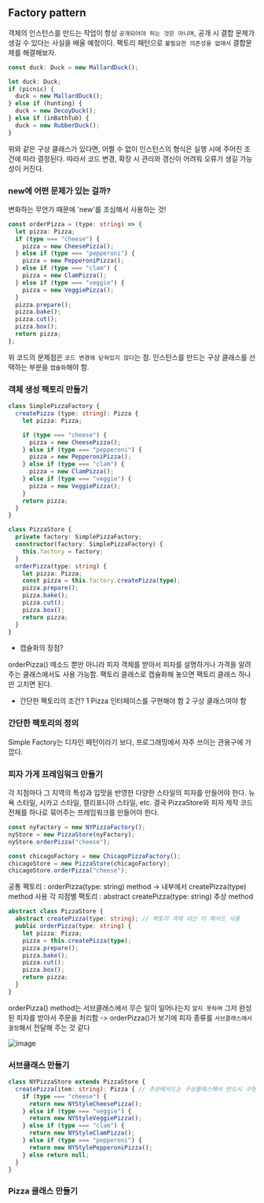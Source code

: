 ## Factory pattern
객체의 인스턴스를 만드는 작업이 항상 `공개되어야 하는 것은 아니며`, 공개 시 결합 문제가 생길 수 있다는 사실을 배울 예정이다.
팩토리 패턴으로 `불필요한 의존성을 없애서` 결합문제를 해결해보자.

```ts
const duck: Duck = new MallardDuck();
```

```ts
let duck: Duck;
if (picnic) {
  duck = new MallardDuck();
} else if (hunting) {
  duck = new DecoyDuck();
} else if (inBathTub) {
  duck = new RubberDuck();
}
```

위와 같은 구상 클래스가 있다면, 어쩔 수 없이 인스턴스의 형식은 실행 시에 주어진 조건에 따라 결정된다.
따라서 코드 변경, 확장 시 관리와 갱신이 어려워 오류가 생길 가능성이 커진다.

### new에 어떤 문제가 있는 걸까?

변화하는 무언가 때문에 'new'를 조심해서 사용하는 것!

```ts
const orderPizza = (type: string) => {
  let pizza: Pizza;
  if (type === "cheese") {
    pizza = new CheesePizza();
  } else if (type === "pepperoni") {
    pizza = new PepperoniPizza();
  } else if (type === "clam") {
    pizza = new ClamPizza();
  } else if (type === "veggie") {
    pizza = new VeggiePizza();
  }
  pizza.prepare();
  pizza.bake();
  pizza.cut();
  pizza.box();
  return pizza;
};
```
위 코드의 문제점은 `코드 변경에 닫혀있지 않다`는 점.
인스턴스를 만드는 구상 클래스를 선택하는 부분을 `캡슐화`해야 함.

### 객체 생성 팩토리 만들기

```ts
class SimplePizzaFactory {
  createPizza (type: string): Pizza {
    let pizza: Pizza;

    if (type === "cheese") {
      pizza = new CheesePizza();
    } else if (type === "pepperoni") {
      pizza = new PepperoniPizza();
    } else if (type === "clam") {
      pizza = new ClamPizza();
    } else if (type === "veggie") {
      pizza = new VeggiePizza();
    }
    return pizza;
  }
}
```

```ts
class PizzaStore {
  private factory: SimplePizzaFactory;
  constructor(factory: SimplePizzaFactory) {
    this.factory = factory;
  }
  orderPizza(type: string) {
    let pizza: Pizza;
    const pizza = this.factory.createPizza(type);
    pizza.prepare();
    pizza.bake();
    pizza.cut();
    pizza.box();
    return pizza;
  }
}
```

- 캡슐화의 장점?

orderPizza() 메소드 뿐만 아니라 피자 객체를 받아서 피자를 설명하거나 가격을 알려주는 클래스에서도 사용 가능함.
팩토리 클래스로 캡슐화해 놓으면 팩토리 클래스 하나만 고치면 된다.

- 간단한 팩토리의 조건?
1 Pizza 인터페이스를 구현해야 함
2 구상 클래스여야 함

### 간단한 팩토리의 정의

Simple Factory는 디자인 패턴이라기 보다, 프로그래밍에서 자주 쓰이는 관용구에 가깝다.

### 피자 가게 프레임워크 만들기

각 지점마다 그 지역의 특성과 입맛을 반영한 다양한 스타일의 피자를 만들어야 한다.
뉴욕 스타일, 시카고 스타일, 캘리포니아 스타일, etc.
결국 PizzaStore와 피자 제작 코드 전체를 하나로 묶어주는 프레임워크를 만들어야 한다.

```ts
const nyFactory = new NYPizzaFactory();
nyStore = new PizzaStore(nyFactory);
nyStore.orderPizza("cheese");

const chicagoFactory = new ChicagoPizzaFactory();
chicagoStore = new PizzaStore(chicagoFactory);
chicagoStore.orderPizza("cheese");
```
공통 팩토리 : orderPizza(type: string) method -> 내부에서 createPizza(type) method 사용
각 지점별 팩토리 : abstract createPizza(type: string) 추상 method

```ts
abstract class PizzaStore {
  abstract createPizza(type: string); // 팩토리 객체 대신 이 메서드 사용
  public orderPizza(type: string) {
    let pizza: Pizza;
    pizza = this.createPizza(type);
    pizza.prepare();
    pizza.bake();
    pizza.cut();
    pizza.box();
    return pizza;
  }
}
```

orderPizza() method는 서브클래스에서 무슨 일이 일어나는지 `알지 못하며` 그저 완성된 피자를 받아서 주문을 처리함
-> orderPizza()가 보기에 피자 종류를 `서브클래스에서 결정`해서 전달해 주는 것 같다

![image](https://github.com/eileenjang/design-pattern/assets/82510378/7aef9435-554a-43f0-862b-1d04c3780cc2)

### 서브클래스 만들기

```ts
class NYPizzaStore extends PizzaStore {
  createPizza(item: string): Pizza { // 추상메서드는 구상클래스에서 반드시 구현해야 함
    if (type === "cheese") {
      return new NYStyleCheesePizza();
    } else if (type === "veggie") {
      return new NYStyleVeggiePizza();
    } else if (type === "clam") {
      return new NYStyleClamPizza();
    } else if (type === "pepperoni") {
      return new NYStylePepperoniPizza();
    } else return null;
  }
}
```
### Pizza 클래스 만들기



